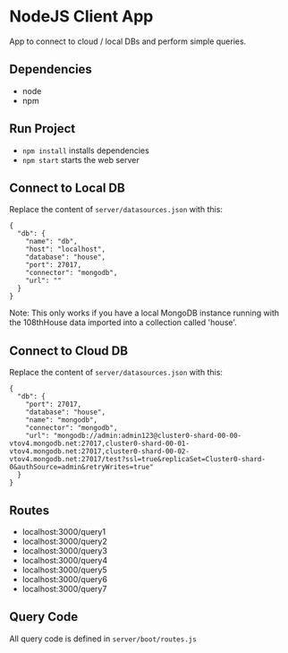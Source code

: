 # NodeJS Client App
App to connect to cloud / local DBs and perform simple queries.

## Dependencies
- node
- npm

## Run Project
- `npm install` installs dependencies
- `npm start` starts the web server

## Connect to Local DB
Replace the content of `server/datasources.json` with this:
```
{
  "db": {
    "name": "db",
    "host": "localhost",
    "database": "house",
    "port": 27017,
    "connector": "mongodb",
    "url": ""
  }
}
```
Note: This only works if you have a local MongoDB instance running with the 108thHouse data imported into a collection called 'house'.

## Connect to Cloud DB
Replace the content of `server/datasources.json` with this:
```
{
  "db": {
    "port": 27017,
    "database": "house",
    "name": "mongodb",
    "connector": "mongodb",
    "url": "mongodb://admin:admin123@cluster0-shard-00-00-vtov4.mongodb.net:27017,cluster0-shard-00-01-vtov4.mongodb.net:27017,cluster0-shard-00-02-vtov4.mongodb.net:27017/test?ssl=true&replicaSet=Cluster0-shard-0&authSource=admin&retryWrites=true"
  }
}
```

## Routes
- localhost:3000/query1
- localhost:3000/query2
- localhost:3000/query3
- localhost:3000/query4
- localhost:3000/query5
- localhost:3000/query6
- localhost:3000/query7

## Query Code
All query code is defined in `server/boot/routes.js`
